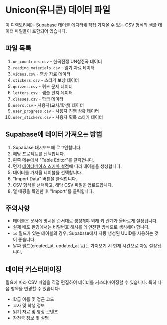 # Unicon(유니콘) 데이터 파일

이 디렉토리에는 Supabase 테이블 에디터에 직접 가져올 수 있는 CSV 형식의 샘플 데이터 파일들이 포함되어 있습니다.

## 파일 목록

1. `un_countries.csv` - 한국전쟁 UN참전국 데이터
2. `reading_materials.csv` - 읽기 자료 데이터
3. `videos.csv` - 영상 자료 데이터
4. `stickers.csv` - 스티커 보상 데이터
5. `quizzes.csv` - 퀴즈 문제 데이터
6. `letters.csv` - 샘플 편지 데이터
7. `classes.csv` - 학급 데이터
8. `users.csv` - 사용자(교사/학생) 데이터
9. `user_progress.csv` - 사용자 진행 상황 데이터
10. `user_stickers.csv` - 사용자 획득 스티커 데이터

## Supabase에 데이터 가져오는 방법

1. Supabase 대시보드에 로그인합니다.
2. 해당 프로젝트를 선택합니다.
3. 왼쪽 메뉴에서 "Table Editor"를 클릭합니다.
4. 먼저 [데이터베이스 스키마 설정](/docs/데이터_모델.md)에 따라 테이블을 생성합니다.
5. 데이터를 가져올 테이블을 선택합니다.
6. "Import Data" 버튼을 클릭합니다.
7. CSV 형식을 선택하고, 해당 CSV 파일을 업로드합니다.
8. 열 매핑을 확인한 후 "Import"를 클릭합니다.

## 주의사항

- 테이블은 문서에 명시된 순서대로 생성해야 외래 키 관계가 올바르게 설정됩니다.
- 실제 배포 환경에서는 비밀번호 해시를 더 안전한 방식으로 생성해야 합니다.
- `id` 필드가 있는 테이블의 경우, Supabase에서 자동 생성된 UUID를 사용하는 것이 좋습니다.
- 날짜 필드(created_at, updated_at 등)는 가져오기 시 현재 시간으로 자동 설정됩니다.

## 데이터 커스터마이징

필요에 따라 CSV 파일을 직접 편집하여 데이터를 커스터마이징할 수 있습니다. 특히 다음 항목을 변경할 수 있습니다:

- 학급 이름 및 접근 코드
- 교사 및 학생 정보
- 읽기 자료 및 영상 콘텐츠
- 참전국 정보 및 설명